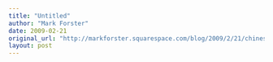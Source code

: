 ```yaml
---
title: "Untitled"
author: "Mark Forster"
date: 2009-02-21
original_url: "http://markforster.squarespace.com/blog/2009/2/21/chinese-translation.html"
layout: post
---
```

